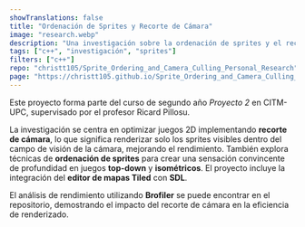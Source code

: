 ```yaml
---
showTranslations: false
title: "Ordenación de Sprites y Recorte de Cámara"
image: "research.webp"
description: "Una investigación sobre la ordenación de sprites y el recorte de cámara"
tags: ["c++", "investigación", "sprites"]
filters: ["c++"]
repo: "christt105/Sprite_Ordering_and_Camera_Culling_Personal_Research"
page: "https://christt105.github.io/Sprite_Ordering_and_Camera_Culling_Personal_Research"
---
```

Este proyecto forma parte del curso de segundo año *Proyecto 2* en CITM-UPC, supervisado por el profesor Ricard Pillosu.

La investigación se centra en optimizar juegos 2D implementando **recorte de cámara**, lo que significa renderizar solo los sprites visibles dentro del campo de visión de la cámara, mejorando el rendimiento. También explora técnicas de **ordenación de sprites** para crear una sensación convincente de profundidad en juegos **top-down** y **isométricos**. El proyecto incluye la integración del **editor de mapas Tiled** con **SDL**.

El análisis de rendimiento utilizando **Brofiler** se puede encontrar en el repositorio, demostrando el impacto del recorte de cámara en la eficiencia de renderizado.
